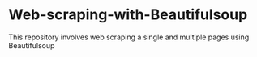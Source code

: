 # Web-scraping-with-Beautifulsoup
This repository involves web scraping a single and multiple pages using Beautifulsoup
